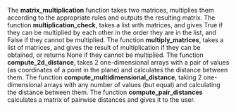 The **matrix_multiplication** function takes two matrices, multiplies them according to the appropriate rules and outputs the resulting matrix. 
The function **multiplication_check**, takes a list with matrices, and gives True if they can be multiplied by each other in the order they are in the list, and False if they cannot be multiplied.
The function **multiply_matrices**, takes a list of matrices, and gives the result of multiplication if they can be obtained, or returns None if they cannot be multiplied.
The function **compute_2d_distance**, takes 2 one-dimensional arrays with a pair of values (as coordinates of a point in the plane) and calculates the distance between them.
The function **compute_multidimensional_distance**, taking 2 one-dimensional arrays with any number of values (but equal) and calculating the distance between them.
The function **compute_pair_distances** calculates a matrix of pairwise distances and gives it to the user.
